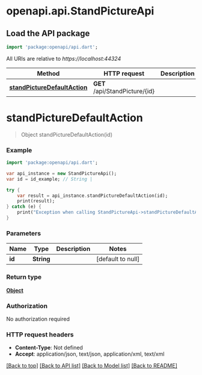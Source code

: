 # openapi.api.StandPictureApi

## Load the API package
```dart
import 'package:openapi/api.dart';
```

All URIs are relative to *https://localhost:44324*

Method | HTTP request | Description
------------- | ------------- | -------------
[**standPictureDefaultAction**](StandPictureApi.md#standPictureDefaultAction) | **GET** /api/StandPicture/{id} | 


# **standPictureDefaultAction**
> Object standPictureDefaultAction(id)



### Example 
```dart
import 'package:openapi/api.dart';

var api_instance = new StandPictureApi();
var id = id_example; // String | 

try { 
    var result = api_instance.standPictureDefaultAction(id);
    print(result);
} catch (e) {
    print("Exception when calling StandPictureApi->standPictureDefaultAction: $e\n");
}
```

### Parameters

Name | Type | Description  | Notes
------------- | ------------- | ------------- | -------------
 **id** | **String**|  | [default to null]

### Return type

[**Object**](Object.md)

### Authorization

No authorization required

### HTTP request headers

 - **Content-Type**: Not defined
 - **Accept**: application/json, text/json, application/xml, text/xml

[[Back to top]](#) [[Back to API list]](../README.md#documentation-for-api-endpoints) [[Back to Model list]](../README.md#documentation-for-models) [[Back to README]](../README.md)


